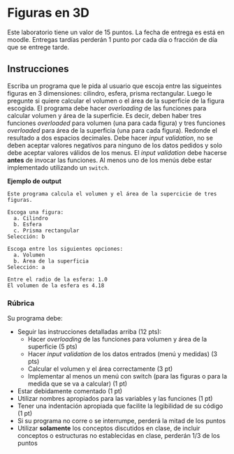 # Figuras en 3D

Este laboratorio tiene un valor de 15 puntos. La fecha de entrega es está en moodle. Entregas tardías perderán 1 punto por cada día o fracción de día que se entrege tarde.  

## Instrucciones

Escriba un programa que le pida al usuario que escoja entre las sigueintes figuras en 3 dimensiones: cilindro, esfera, prisma rectangular. Luego le pregunte si quiere calcular el volumen o el área de la superficie de la figura escogida. El programa debe hacer *overloading* de las funciones para calcular volumen y área de la superficie. Es decir, deben haber tres funciones *overloaded* para volumen (una para cada figura) y tres funciones *overloaded* para área de la superficia (una para cada figura). Redonde el resultado a dos espacios decimales. 
Debe hacer *input validation*, no se deben aceptar valores negativos para ninguno de los datos pedidos y solo debe aceptar valores válidos de los menus. El *input validation* debe hacerse **antes** de invocar las funciones. 
Al menos uno de los menús debe estar implementado utilizando un `switch`. 

**Ejemplo de output**

```
Este programa calcula el volumen y el área de la supercicie de tres figuras. 

Escoga una figura:
  a. Cilindro
  b. Esfera
  c. Prisma rectangular
Selección: b

Escoga entre los siguientes opciones:
  a. Volumen
  b. Área de la superficia
Selección: a

Entre el radio de la esfera: 1.0
El volumen de la esfera es 4.18
```

### Rúbrica

Su programa debe:

- Seguir las instrucciones detalladas arriba (12 pts):
  - Hacer *overloading* de las funciones para volumen y área de la superficie (5 pts)
  - Hacer *input validation* de los datos entrados (menú y medidas) (3 pts)
  - Calcular el volumen y el área correctamente (3 pt)
  - Implementar al menos un menú con switch (para las figuras o para la medida que se va a calcular) (1 pt)
- Estar debidamente comentado (1 pt)
- Utilizar nombres apropiados para las variables y las funciones (1 pt)
- Tener una indentación apropiada que facilite la legibilidad de su código (1 pt)
- Si su programa no corre o se interrumpe, perderá la mitad de los puntos
- Utilizar **solamente** los conceptos discutidos en clase, de incluir conceptos o estructuras no establecidas en clase, perderán 1/3 de los puntos
